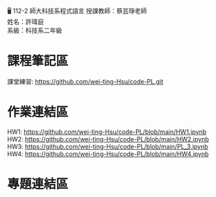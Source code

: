 :desktop_computer: 112-2 師大科技系程式語言
授課教師：蔡芸琤老師<br/>
姓名：許瑋庭<br/>
系級：科技系二年級<br/>

# 課程筆記區
課堂練習: https://github.com/wei-ting-Hsu/code-PL.git <br/>
# 作業連結區
HW1: https://github.com/wei-ting-Hsu/code-PL/blob/main/HW1.ipynb <br/>
HW2: https://github.com/wei-ting-Hsu/code-PL/blob/main/HW2.ipynb <br/>
HW3: https://github.com/wei-ting-Hsu/code-PL/blob/main/PL_3.ipynb <br/>
HW4: https://github.com/wei-ting-Hsu/code-PL/blob/main/HW4.ipynb
# 專題連結區
